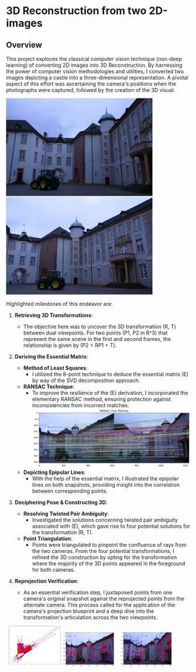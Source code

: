# 3D Reconstruction from two 2D-images

## Overview

This project exploces the classical computer vision technique (non-deep learning) of converting 2D images into 3D Reconstruction. By harnessing the power of computer vision methodologies and utilities, I converted two images depicting a castle into a three-dimensional representation. A pivotal aspect of this effort was ascertaining the camera's positions when the photographs were captured, followed by the creation of the 3D visual.
<p float="center">
  <img src="https://github.com/satyajeetburla/3D-Reconstruction-from-two-2D-images/blob/main/img/img1.png" width="400" />
  <img src="https://github.com/satyajeetburla/3D-Reconstruction-from-two-2D-images/blob/main/img/img2.png" width="400" /> 
</p>
Highlighted milestones of this endeavor are:

1. **Retrieving 3D Transformations**: 
   - The objective here was to uncover the 3D transformation (R, T) between dual viewpoints. For two points \(P1, P2 in R^3\) that represent the same scene in the first and second frames, the relationship is given by \(P2 = RP1 + T\).

2. **Deriving the Essential Matrix**:
   - **Method of Least Squares**: 
     - I utilized the 8-point technique to deduce the essential matrix \(E\) by way of the SVD decomposition approach.
   - **RANSAC Technique**: 
     - To improve the resilience of the \(E\) derivation, I incorporated the elementary RANSAC method, ensuring protection against inconsistencies from incorrect matches.
     ![Description of Image](https://github.com/satyajeetburla/3D-Reconstruction-from-two-2D-images/blob/main/img/img3.png)
   - **Depicting Epipolar Lines**: 
     - With the help of the essential matrix, I illustrated the epipolar lines on both snapshots, providing insight into the correlation between corresponding points.

3. **Deciphering Pose & Constructing 3D**:
   - **Resolving Twisted Pair Ambiguity**: 
     - Investigated the solutions concerning twisted pair ambiguity associated with \(E\), which gave rise to four potential solutions for the transformation (R, T).
   - **Point Triangulation**: 
     - Points were triangulated to pinpoint the confluence of rays from the two cameras. From the four potential transformations, I refined the 3D construction by opting for the transformation where the majority of the 3D points appeared in the foreground for both cameras.

4. **Reprojection Verification**: 
   - As an essential verification step, I juxtaposed points from one camera's original snapshot against the reprojected points from the alternate camera. This process called for the application of the camera's projection blueprint and a deep dive into the transformation's articulation across the two viewpoints.
<p float="left">
  <img src="https://github.com/satyajeetburla/3D-Reconstruction-from-two-2D-images/blob/main/img/img4.png" width="150" />
  <img src="https://github.com/satyajeetburla/3D-Reconstruction-from-two-2D-images/blob/main/img/img5.png" width="300" /> 
</p>     
